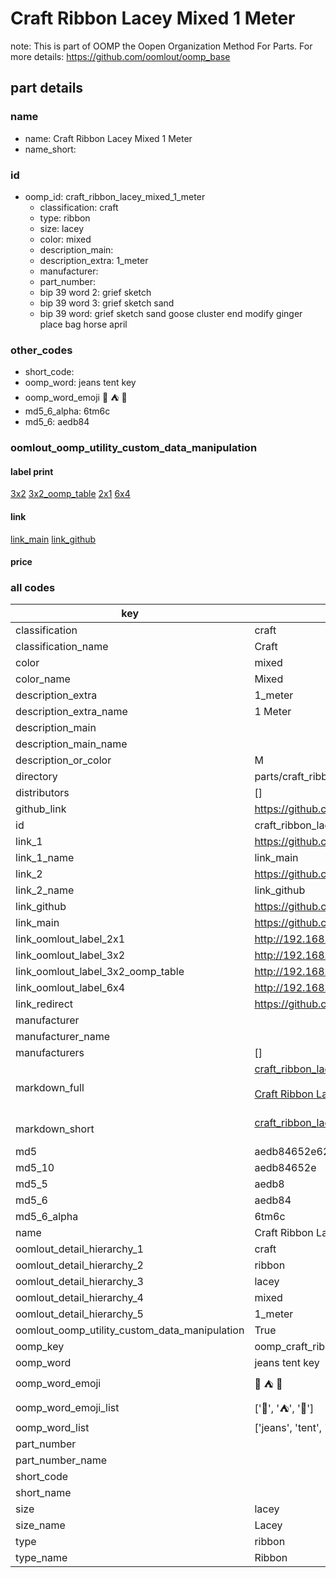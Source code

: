 # Craft Ribbon Lacey Mixed 1 Meter  

note: This is part of OOMP the Oopen Organization Method For Parts. For more details: https://github.com/oomlout/oomp_base

##  part details
  







### name
* name: Craft Ribbon Lacey Mixed 1 Meter
* name_short: 
### id
* oomp_id: craft_ribbon_lacey_mixed_1_meter
  * classification: craft
  * type: ribbon
  * size: lacey
  * color: mixed
  * description_main: 
  * description_extra: 1_meter
  * manufacturer: 
  * part_number: 
  * bip 39 word 2: grief sketch
  * bip 39 word 3: grief sketch sand
  * bip 39 word: grief sketch sand goose cluster end modify ginger place bag horse april

### other_codes
* short_code: 
* oomp_word: jeans tent key
* oomp_word_emoji :jeans: :tent: :key:
* md5_6_alpha: 6tm6c
* md5_6: aedb84






### oomlout_oomp_utility_custom_data_manipulation
#### label print
[3x2](http://192.168.1.245:1112/?label=oomp%206tm6c)
[3x2_oomp_table](http://192.168.1.108:1112/?label=oomp%206tm6c)
[2x1](http://192.168.1.242:1112/?label=oomp%206tm6c)
[6x4](http://192.168.1.55:1112/?label=oomp%206tm6c)    

#### link

[link_main](https://github.com/oomlout/oomlout_oomp_version_1_messy/tree/main/parts/craft_ribbon_lacey_mixed_1_meter) [link_github](https://github.com/oomlout/oomlout_oomp_version_1_messy/tree/main/parts/craft_ribbon_lacey_mixed_1_meter)                             

#### price







### all codes 
| key | value |  
| --- | --- |  
| classification | craft |  
| classification_name | Craft |  
| color | mixed |  
| color_name | Mixed |  
| description_extra | 1_meter |  
| description_extra_name | 1 Meter |  
| description_main |  |  
| description_main_name |  |  
| description_or_color | M  |  
| directory | parts/craft_ribbon_lacey_mixed_1_meter |  
| distributors | [] |  
| github_link | https://github.com/oomlout/oomlout_oomp_part_src/tree/main/parts/craft_ribbon_lacey_mixed_1_meter |  
| id | craft_ribbon_lacey_mixed_1_meter |  
| link_1 | https://github.com/oomlout/oomlout_oomp_version_1_messy/tree/main/parts/craft_ribbon_lacey_mixed_1_meter |  
| link_1_name | link_main |  
| link_2 | https://github.com/oomlout/oomlout_oomp_version_1_messy/tree/main/parts/craft_ribbon_lacey_mixed_1_meter |  
| link_2_name | link_github |  
| link_github | https://github.com/oomlout/oomlout_oomp_version_1_messy/tree/main/parts/craft_ribbon_lacey_mixed_1_meter |  
| link_main | https://github.com/oomlout/oomlout_oomp_version_1_messy/tree/main/parts/craft_ribbon_lacey_mixed_1_meter |  
| link_oomlout_label_2x1 | http://192.168.1.242:1112/?label=oomp%206tm6c |  
| link_oomlout_label_3x2 | http://192.168.1.245:1112/?label=oomp%206tm6c |  
| link_oomlout_label_3x2_oomp_table | http://192.168.1.108:1112/?label=oomp%206tm6c |  
| link_oomlout_label_6x4 | http://192.168.1.55:1112/?label=oomp%206tm6c |  
| link_redirect | https://github.com/oomlout/oomlout_oomp_version_1_messy/tree/main/parts/craft_ribbon_lacey_mixed_1_meter |  
| manufacturer |  |  
| manufacturer_name |  |  
| manufacturers | [] |  
| markdown_full | [craft_ribbon_lacey_mixed_1_meter](none)<br>[](none)<br>[Craft Ribbon Lacey Mixed 1 Meter](none)<br><br> |  
| markdown_short | [craft_ribbon_lacey_mixed_1_meter](none)<br><br> |  
| md5 | aedb84652e6211d5261636497e728b34 |  
| md5_10 | aedb84652e |  
| md5_5 | aedb8 |  
| md5_6 | aedb84 |  
| md5_6_alpha | 6tm6c |  
| name | Craft Ribbon Lacey Mixed 1 Meter |  
| oomlout_detail_hierarchy_1 | craft |  
| oomlout_detail_hierarchy_2 | ribbon |  
| oomlout_detail_hierarchy_3 | lacey |  
| oomlout_detail_hierarchy_4 | mixed |  
| oomlout_detail_hierarchy_5 | 1_meter |  
| oomlout_oomp_utility_custom_data_manipulation | True |  
| oomp_key | oomp_craft_ribbon_lacey_mixed_1_meter |  
| oomp_word | jeans tent key |  
| oomp_word_emoji | :jeans: :tent: :key: |  
| oomp_word_emoji_list | [':jeans:', ':tent:', ':key:'] |  
| oomp_word_list | ['jeans', 'tent', 'key'] |  
| part_number |  |  
| part_number_name |  |  
| short_code |  |  
| short_name |  |  
| size | lacey |  
| size_name | Lacey |  
| type | ribbon |  
| type_name | Ribbon |  
